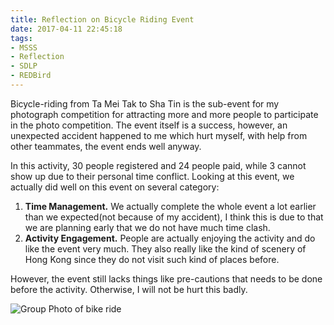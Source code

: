 ```yaml
---
title: Reflection on Bicycle Riding Event
date: 2017-04-11 22:45:18
tags:
- MSSS
- Reflection
- SDLP
- REDBird
---
```


Bicycle-riding from Ta Mei Tak to Sha Tin is the sub-event for my photograph competition for attracting more and more people to participate in the photo competition. The event itself is a success, however, an unexpected accident happened to me which hurt myself, with help from other teammates, the event ends well anyway.
<!--more-->
In this activity, 30 people registered and 24 people paid, while 3 cannot show up due to their personal time conflict. Looking at this event, we actually did well on this event on several category:

1. **Time Management.** We actually complete the whole event a lot earlier than we expected(not because of my accident), I think this is due to that we are planning early that we do not have much time clash.
2. **Activity Engagement.** People are actually enjoying the activity and do like the event very much. They also really like the kind of scenery of Hong Kong since they do not visit such kind of places before.

However, the event still lacks things like pre-cautions that needs to be done before the activity. Otherwise, I will not be hurt this badly.

![Group Photo of bike ride](https://cdn.patrickwu.space/posts/exp/r-be.jpg)